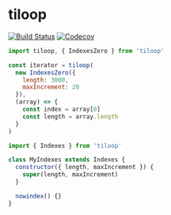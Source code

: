 # tiloop

<!-- [![npm](https://img.shields.io/npm/v/tiloop.svg?style=flat-square)](https://www.npmjs.com/package/tiloop)
[![npm](https://img.shields.io/npm/dm/tiloop.svg?style=flat-square)](https://www.npmjs.com/package/tiloop) -->
[![Build Status](https://img.shields.io/travis/kthjm/tiloop.svg?style=flat-square)](https://travis-ci.org/kthjm/tiloop)
[![Codecov](https://img.shields.io/codecov/c/github/kthjm/tiloop.svg?style=flat-square)](https://codecov.io/gh/kthjm/tiloop)
<!-- [![cdn](https://img.shields.io/badge/jsdelivr-latest-e84d3c.svg?style=flat-square)](https://cdn.jsdelivr.net/npm/tiloop/dist/tiloop.min.js) -->

```js
import tiloop, { IndexesZero } from 'tiloop'

const iterator = tiloop(
  new IndexesZero({
    length: 3000,
    maxIncrement: 20
  }),
  (array) => {
    const index = array[0]
    const length = array.length
  }
)
```

```js
import { Indexes } from 'tiloop'

class MyIndexes extends Indexes {
  constructor({ length, maxIncrement }) {
    super(length, maxIncrement)
  }

  nowindex() {}
}
```